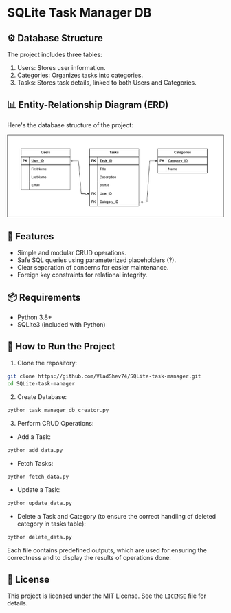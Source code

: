 # SQLite Task Manager DB

## ⚙️ Database Structure

The project includes three tables:

1. Users: Stores user information.
2. Categories: Organizes tasks into categories.
3. Tasks: Stores task details, linked to both Users and Categories.

## 📊 Entity-Relationship Diagram (ERD)

Here's the database structure of the project:

![Task Manager ERD](assets/task-manager-erd.png)

## 🌟 Features

- Simple and modular CRUD operations.
- Safe SQL queries using parameterized placeholders (?).
- Clear separation of concerns for easier maintenance.
- Foreign key constraints for relational integrity.

## 📦 Requirements

- Python 3.8+
- SQLite3 (included with Python)

## 🚀 How to Run the Project

1. Clone the repository:

```bash
git clone https://github.com/VladShev74/SQLite-task-manager.git
cd SQLite-task-manager
```

2. Create Database:

```bash
python task_manager_db_creator.py
```

3. Perform CRUD Operations:

- Add a Task:

```bash
python add_data.py
```

- Fetch Tasks:

```bash
python fetch_data.py
```

- Update a Task:

```bash
python update_data.py
```

- Delete a Task and Category (to ensure the correct handling of deleted category in tasks table):

```bash
python delete_data.py
```

Each file contains predefined outputs, which are used for ensuring the correctness and to display the results of operations done.

## 📜 License
This project is licensed under the MIT License. See the `LICENSE` file for details.
